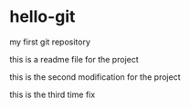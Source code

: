 # hello-git
my first git repository

this is a readme file for the project 

this is the second modification for the project

this is the third time fix
